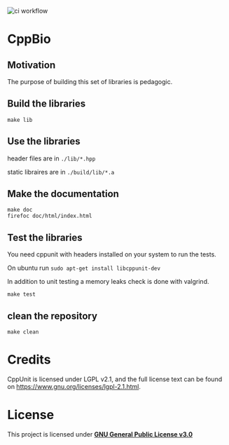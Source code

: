 ![ci workflow](https://github.com/jfouret/cppbio/actions/workflows/c-cpp.yml/badge.svg)

# CppBio

## Motivation

The purpose of building this set of libraries is pedagogic.

## Build the libraries

```
make lib
```

## Use the libraries

header files are in `./lib/*.hpp`

static libraires are in `./build/lib/*.a`

## Make the documentation

```
make doc
firefoc doc/html/index.html
```

## Test the libraries

You need cppunit with headers installed on your system to run the tests.

On ubuntu run `sudo apt-get install libcppunit-dev`

In addition to unit testing a memory leaks check is done with valgrind.

```
make test
```

## clean the repository

```
make clean
```

# Credits

CppUnit is licensed under LGPL v2.1, and the full license text can be found on https://www.gnu.org/licenses/lgpl-2.1.html.

# License

This project is licensed under [**GNU General Public License v3.0**](./LICENSE)
